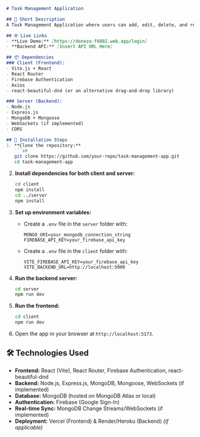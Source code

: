 ```markdown
# Task Management Application

## 📌 Short Description
A Task Management Application where users can add, edit, delete, and reorder tasks using a drag-and-drop interface. Tasks are categorized into To-Do, In Progress, and Done, with real-time synchronization using MongoDB. Users must be authenticated via Firebase (Google Sign-In) to manage their tasks.

## 🌐 Live Links
- **Live Demo:** [https://donezo-f6882.web.app/login]
- **Backend API:** [Insert API URL Here]

## 📦 Dependencies
### Client (Frontend):
- Vite.js + React
- React Router
- Firebase Authentication
- Axios
- react-beautiful-dnd (or an alternative drag-and-drop library)

### Server (Backend):
- Node.js
- Express.js
- MongoDB + Mongoose
- WebSockets (if implemented)
- CORS

## 🔧 Installation Steps
1. **Clone the repository:**
   ```sh
   git clone https://github.com/your-repo/task-management-app.git
   cd task-management-app
   ```

2. **Install dependencies for both client and server:**
   ```sh
   cd client
   npm install
   cd ../server
   npm install
   ```

3. **Set up environment variables:**
   - Create a `.env` file in the `server` folder with:
     ```env
     MONGO_URI=your_mongodb_connection_string
     FIREBASE_API_KEY=your_firebase_api_key
     ```
   - Create a `.env` file in the `client` folder with:
     ```env
     VITE_FIREBASE_API_KEY=your_firebase_api_key
     VITE_BACKEND_URL=http://localhost:5000
     ```

4. **Run the backend server:**
   ```sh
   cd server
   npm run dev
   ```

5. **Run the frontend:**
   ```sh
   cd client
   npm run dev
   ```

6. Open the app in your browser at `http://localhost:5173`.

## 🛠️ Technologies Used
- **Frontend:** React (Vite), React Router, Firebase Authentication, react-beautiful-dnd
- **Backend:** Node.js, Express.js, MongoDB, Mongoose, WebSockets (if implemented)
- **Database:** MongoDB (hosted on MongoDB Atlas or local)
- **Authentication:** Firebase (Google Sign-In)
- **Real-time Sync:** MongoDB Change Streams/WebSockets (if implemented)
- **Deployment:** Vercel (Frontend) & Render/Heroku (Backend) *(if applicable)*
```

